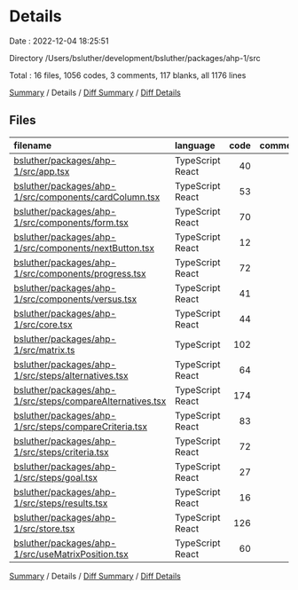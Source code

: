 # Details

Date : 2022-12-04 18:25:51

Directory /Users/bsluther/development/bsluther/packages/ahp-1/src

Total : 16 files,  1056 codes, 3 comments, 117 blanks, all 1176 lines

[Summary](results.md) / Details / [Diff Summary](diff.md) / [Diff Details](diff-details.md)

## Files
| filename | language | code | comment | blank | total |
| :--- | :--- | ---: | ---: | ---: | ---: |
| [bsluther/packages/ahp-1/src/app.tsx](/bsluther/packages/ahp-1/src/app.tsx) | TypeScript React | 40 | 0 | 6 | 46 |
| [bsluther/packages/ahp-1/src/components/cardColumn.tsx](/bsluther/packages/ahp-1/src/components/cardColumn.tsx) | TypeScript React | 53 | 2 | 3 | 58 |
| [bsluther/packages/ahp-1/src/components/form.tsx](/bsluther/packages/ahp-1/src/components/form.tsx) | TypeScript React | 70 | 0 | 3 | 73 |
| [bsluther/packages/ahp-1/src/components/nextButton.tsx](/bsluther/packages/ahp-1/src/components/nextButton.tsx) | TypeScript React | 12 | 0 | 2 | 14 |
| [bsluther/packages/ahp-1/src/components/progress.tsx](/bsluther/packages/ahp-1/src/components/progress.tsx) | TypeScript React | 72 | 0 | 7 | 79 |
| [bsluther/packages/ahp-1/src/components/versus.tsx](/bsluther/packages/ahp-1/src/components/versus.tsx) | TypeScript React | 41 | 0 | 6 | 47 |
| [bsluther/packages/ahp-1/src/core.tsx](/bsluther/packages/ahp-1/src/core.tsx) | TypeScript React | 44 | 0 | 9 | 53 |
| [bsluther/packages/ahp-1/src/matrix.ts](/bsluther/packages/ahp-1/src/matrix.ts) | TypeScript | 102 | 0 | 16 | 118 |
| [bsluther/packages/ahp-1/src/steps/alternatives.tsx](/bsluther/packages/ahp-1/src/steps/alternatives.tsx) | TypeScript React | 64 | 0 | 5 | 69 |
| [bsluther/packages/ahp-1/src/steps/compareAlternatives.tsx](/bsluther/packages/ahp-1/src/steps/compareAlternatives.tsx) | TypeScript React | 174 | 1 | 19 | 194 |
| [bsluther/packages/ahp-1/src/steps/compareCriteria.tsx](/bsluther/packages/ahp-1/src/steps/compareCriteria.tsx) | TypeScript React | 83 | 0 | 5 | 88 |
| [bsluther/packages/ahp-1/src/steps/criteria.tsx](/bsluther/packages/ahp-1/src/steps/criteria.tsx) | TypeScript React | 72 | 0 | 4 | 76 |
| [bsluther/packages/ahp-1/src/steps/goal.tsx](/bsluther/packages/ahp-1/src/steps/goal.tsx) | TypeScript React | 27 | 0 | 2 | 29 |
| [bsluther/packages/ahp-1/src/steps/results.tsx](/bsluther/packages/ahp-1/src/steps/results.tsx) | TypeScript React | 16 | 0 | 5 | 21 |
| [bsluther/packages/ahp-1/src/store.tsx](/bsluther/packages/ahp-1/src/store.tsx) | TypeScript React | 126 | 0 | 20 | 146 |
| [bsluther/packages/ahp-1/src/useMatrixPosition.tsx](/bsluther/packages/ahp-1/src/useMatrixPosition.tsx) | TypeScript React | 60 | 0 | 5 | 65 |

[Summary](results.md) / Details / [Diff Summary](diff.md) / [Diff Details](diff-details.md)